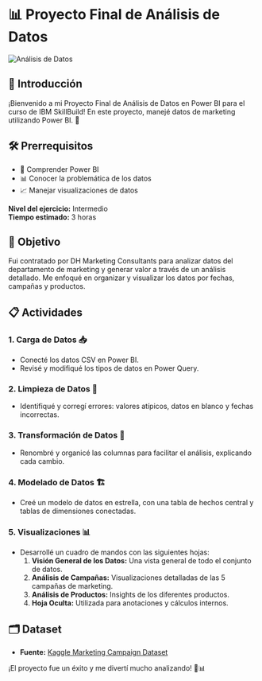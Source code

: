 # 📊 Proyecto Final de Análisis de Datos

![Análisis de Datos](https://via.placeholder.com/800x400.png?text=An%C3%A1lisis+de+Datos+con+Power+BI)

## 🚀 Introducción
¡Bienvenido a mi Proyecto Final de Análisis de Datos en Power BI para el curso de IBM SkillBuild! En este proyecto, manejé datos de marketing utilizando Power BI. 🎉

## 🛠️ Prerrequisitos
- 📘 Comprender Power BI
- 📊 Conocer la problemática de los datos
- 📈 Manejar visualizaciones de datos

**Nivel del ejercicio:** Intermedio  
**Tiempo estimado:** 3 horas

## 🎯 Objetivo
Fui contratado por DH Marketing Consultants para analizar datos del departamento de marketing y generar valor a través de un análisis detallado. Me enfoqué en organizar y visualizar los datos por fechas, campañas y productos.

## 📋 Actividades

### 1. Carga de Datos 📥
- Conecté los datos CSV en Power BI.
- Revisé y modifiqué los tipos de datos en Power Query.

### 2. Limpieza de Datos 🧹
- Identifiqué y corregí errores: valores atípicos, datos en blanco y fechas incorrectas.

### 3. Transformación de Datos 🔄
- Renombré y organicé las columnas para facilitar el análisis, explicando cada cambio.

### 4. Modelado de Datos 🏗️
- Creé un modelo de datos en estrella, con una tabla de hechos central y tablas de dimensiones conectadas.

### 5. Visualizaciones 📊
- Desarrollé un cuadro de mandos con las siguientes hojas:
  1. **Visión General de los Datos:** Una vista general de todo el conjunto de datos.
  2. **Análisis de Campañas:** Visualizaciones detalladas de las 5 campañas de marketing.
  3. **Análisis de Productos:** Insights de los diferentes productos.
  4. **Hoja Oculta:** Utilizada para anotaciones y cálculos internos.

## 🗂️ Dataset
- **Fuente:** [Kaggle Marketing Campaign Dataset](https://www.kaggle.com/datasets/rodsaldanha/arketingcampaign?resource=download)

¡El proyecto fue un éxito y me divertí mucho analizando! 🎉📊
